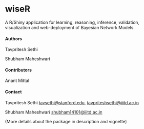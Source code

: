 # wiseR
A R/Shiny application for learning, reasoning, inference, validation, visualization and web-deployment of Bayesian Network Models. 

#### Authors
Tavpritesh Sethi

Shubham Maheshwari

#### Contributors
Anant Mittal


#### Contact 

Tavpritesh Sethi <tavsethi@stanford.edu>, <tavpriteshsethi@iiitd.ac.in>

Shubham Maheshwari <shubham14101@iiitd.ac.in>

(More details about the package in description and vignette) 
